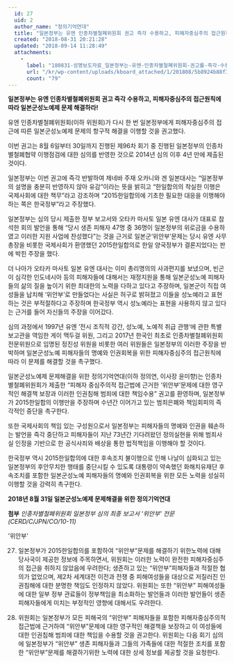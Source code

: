 ```yaml
---
  id: 27
  uid: 2
  author_name: "정의기억연대"
  title: "일본정부는 유엔 인종차별철폐위원회 권고 즉각 수용하고, 피해자중심주의 접근원칙에 따라 일본군성노예제 문제 해결하라!"
  created: "2018-08-31 20:21:28"
  updated: "2018-09-14 11:28:49"
  attachments: 
    - 
      label: "180831-성명보도자료_일본정부는-유엔-인종차별철폐위원회-권고를-즉각-수용하라.hwp"
      url: "/kr/wp-content/uploads/kboard_attached/1/201808/5b8924b88f3968725437.hwp"
      count: "79"
---
```

**일본정부는 유엔 인종차별철폐위원회 권고 즉각 수용하고,
피해자중심주의 접근원칙에 따라 일본군성노예제 문제 해결하라!**

유엔 인종차별철폐위원회(이하 위원회)가 다시 한 번 일본정부에게 피해자중심주의 접근에 따른 일본군성노예제 문제의 항구적 해결을 이행할 것을 권고했다. 

이번 권고는 8월 6일부터 30일까지 진행된 제96차 회기 중 진행된 일본정부의 인종차별철폐협약 이행점검에 대한 심의를 반영한 것으로 2014년 심의 이후 4년 만에 제출된 것이다. 

일본정부는 이번 권고에 즉각 반발하여 제네바 주재 오카니와 겐 일본대사는 “일본정부의 설명을 충분히 반영하지 않아 유감”이라는 뜻을 밝히고 “한일합의의 착실한 이행은 국제사회에 대한 책무”라고 강조하며 “2015한일합의에 기초한 필요한 대응을 이행해야 하는 쪽은 한국정부”라고 주장했다. 

일본정부는 심의 당시 제출한 정부 보고서와 오타카 마사토 일본 유엔 대사가 대표로 참석한 회의 발언을 통해 “당시 생존 피해자 47명 중 36명이 일본정부의 위로금을 수용하였고 이러한 지원 사업에 찬성했다”는 것을 근거로 일본군‘위안부’문제는 당시 유엔 사무총장을 비롯한 국제사회가 환영했던 2015한일합의로 한일 양국정부가 결론지었다는 판에 박힌 주장을 했다. 

더 나아가 오타카 마사토 일본 유엔 대사는 이미 총리명의의 사과편지를 보냈으며, 빈곤이 심각한 인도네시아 등의 피해자들에 대해서는 재정지원을 통해 일본군성노예 피해자들의 삶의 질을 높이기 위한 최대한의 노력을 다하고 있다고 주장하며, 일본군이 직접 여성들을 납치해 ‘위안부’로 만들었다는 사실은 허구로 밝혀졌고 이들을 성노예라고 표현하는 것은 부적절하다고 주장하며 한국정부 역시 성노예라는 표현을 사용하지 않고 있다는 근거를 들어 자신들의 주장을 이어갔다. 

심의 과정에서 1997년 유엔 ’전시 조직적 강간, 성노예, 노예적 취급 관행‘에 관한 특별보고관을 역임한 게이 맥두걸 위원, 그리고 2017년 한국인 최초로 인종차별철폐위원회 전문위원으로 임명된 정진성 위원을 비롯한 여러 위원들은 일본정부의 이러한 주장을 반박하며 일본군성노예 피해자들의 명예와 인권회복을 위한 피해자중심주의 접근원칙에 따라 이 문제를 해결할 것을 촉구했다. 

일본군성노예제 문제해결을 위한 정의기억연대(이하 정의연, 이사장 윤미향)는 인종차별철폐위원회가 제출한 “피해자 중심주의적 접근법에 근거한 ‘위안부’문제에 대한 영구적인 해결책 보장과 이러한 인권침해 범죄에 대한 책임수용” 권고를 환영하며, 일본정부가 2015한일합의 이행만을 주장하며 수년간 이어가고 있는 범죄은폐와 책임회피의 즉각적인 중단을 촉구한다. 

또한 국제사회의 책임 있는 구성원으로서 일본정부는 피해자들의 명예와 인권을 훼손하는 발언을 즉각 중단하고 피해자들이 지난 73년간 기다려왔던 정의실현을 위해 범죄사실 인정을 기반으로 한 공식사죄와 배상을 통한 법적책임을 이행해야 할 것이다. 

한국정부 역시 2015한일합의에 대한 후속조치 불이행으로 인해 나날이 심화되고 있는 일본정부의 후안무치한 행태를 중단시킬 수 있도록 대통령이 약속했던 화해치유재단 후속조치를 포함한 일본군성노예 피해자들의 명예와 인권회복을 위한 모든 노력을 성실히 이행할 것을 강력히 촉구한다. 

**2018년 8월 31일 
일본군성노예제 문제해결을 위한 정의기억연대**

**첨부** _인종차별철폐위원회 일본정부 심의 최종 보고서 '위안부' 전문 (CERD/C/JPN/CO/10-11)_

'위안부'

27. 일본정부가 2015한일합의를 포함하여 “위안부”문제를 해결하기 위한노력에 대해 당사국이 제공한 정보에 주목하면서, 위원회는 이러한 노력이 완전한 피해자중심주의 접근을 취하지 않았음에 우려한다; 생존하고 있는 “위안부”피해자들과 적절한 협의가 없었으며, 제2차 세계대전 이전과 전쟁 중 피해여성들을 대상으로 저질러진 인권침해에 대한 분명한 책임도 인정하지 않았다. 위원회는 또한 “위안부” 피해여성들에 대한 일부 정부 관료들이 정부책임을 최소화하는 발언들과 이러한 발언들이 생존피해자들에게 미치는 부정적인 영향에 대해서도 우려한다.

28. 위원회는 일본정부가 모든 피해국의 “위안부” 피해자들을 포함한 피해자중심주의적 접근법에 근거하여 “위안부”문제에 대한 영구적인 해결책을 보장하고 이 여성들에 대한 인권침해 범죄에 대한 책임을 수용할 것을 권고한다. 위원회는 다음 회기 심의에 일본정부가 “위안부” 생존 피해자들과 그들의 가족들에 대한 적절한 조치를 포함한 “위안부”문제를 해결하기위한 노력에 대한 상세 정보를 제공할 것을 요청한다.